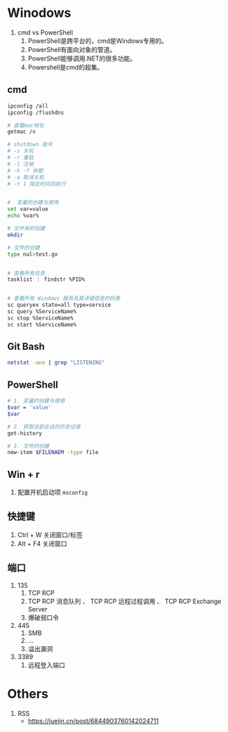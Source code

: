 
# Winodows
1. cmd vs PowerShell
    1. PowerShell是跨平台的，cmd是Windows专用的。
    2. PowerShell有面向对象的管道。
    3. PowerShell能够调用.NET的很多功能。
    4. Powershell是cmd的超集。

## cmd
```sh
ipconfig /all
ipconfig /flushdns

# 查看mac地址
getmac /v

# shutdown 指令
# -s 关机
# -r 重启
# -l 注销
# -h -f 休眠
# -a 取消关机
# -t 1 指定时间后执行


#  变量的创建与使用
set var=value
echo %var%

# 文件夹的创建
mkdir

# 文件的创建
type nul>test.go


# 查看所有任务
tasklist ｜ findstr %PID%


# 查看所有 Windows 服务及其详细信息的列表
sc queryex state=all type=service
sc query %ServiceName%
sc stop %ServiceName%
sc start %ServiceName%
```

## Git Bash
```sh
netstat -ano | grep "LISTENING"
```


## PowerShell
```sh
# 1. 变量的创建与使用
$var = 'value'
$var

# 2. 获取当前会话的历史记录
get-history

# 3. 文件的创建
new-item $FILENAEM -type file
```

## Win + r
1. 配置开机启动项 ``msconfig``

## 快捷键
1. Ctrl + W 关闭窗口/标签
2. Alt + F4 关闭窗口


## 端口
1. 135
    1. TCP RCP
    2. TCP RCP 消息队列 、 TCP RCP 远程过程调用 、 TCP RCP Exchange Server
    3. 爆破弱口令
2. 445
    1. SMB
    2. ...
    3. 溢出漏洞
3. 3389
    1. 远程登入端口

# Others
1. RSS
    - https://juejin.cn/post/6844903760142024711